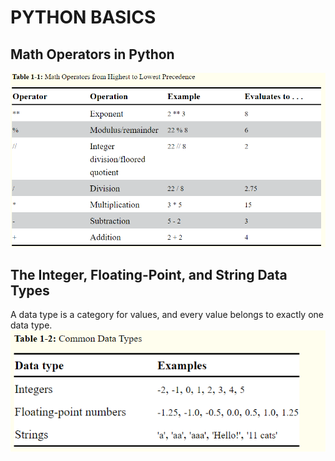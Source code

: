 # PYTHON BASICS

## Math Operators in Python
![Operators](https://github.com/zak92/Automate-the-Boring-Stuff-with-Python/blob/master/Images/operators.png)

## The Integer, Floating-Point, and String Data Types
A data type is a category for values, and every value belongs to exactly one data type.
![Data Types](https://github.com/zak92/Automate-the-Boring-Stuff-with-Python/blob/master/Images/Data%20Types.png)

